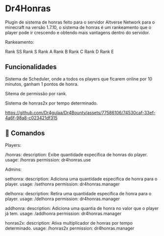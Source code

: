 # Dr4Honras
Plugin de sistema de honras feito para o servidor Altverse Network para o minecraft na versão 1.7.10, o sistema de honras é um rankeamento que o player pode ir crescendo e obtendo mais vantagens dentro do servidor.

Rankeamento:

Rank SS
Rank S
Rank A
Rank B
Rank C
Rank D
Rank E

## Funcionalidades

Sistema de Scheduler, onde a todos os players que ficarem online por 10 minutos, ganham 1 pontos de honra.

Sitema de permissão por rank.

Sistema de honras2x por tempo determinado.

https://github.com/Dr4gulaa/Dr4Bounty/assets/77586106/74530caf-33ef-4a6f-98a8-c023421df315


## 💼 Comandos

Players:

  /honras:
    description: Exibe quantidade expecifica de honras do player.
    usage: /honras
    permission: dr4honras.use

Admins:

  sethonra:
    description: Adiciona uma quantidade especifica de honra para o player.
    usage: /sethonra <player> <amount>
    permission: dr4honras.manager

  delhonra:
    description: Retira uma quantidade especifica de honra para o player.
    usage: /delhonra <player> <amount>
    permission: dr4honras.manager

  addhonra:
    description: Adiciona uma quantia de honra no valor que o player já tem.
    usage: /addhonra <player> <amount>
    permission: dr4honras.manager

  honras2x:
    description: Ativa multiplicador de honras por tempo determinado.
    usage: /honras2x <tempo>
    permission: dr4honras.manager
